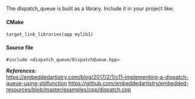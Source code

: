 The dispatch_queue is built as a library. Include it in your project like:

#### CMake
`target_link_libraries(app mylib1)`

#### Source file
`#include <dispatch_queue/DispatchQueue.hpp>`

**_References:_**  
https://embeddedartistry.com/blog/2017/2/1/c11-implementing-a-dispatch-queue-using-stdfunction
https://github.com/embeddedartistry/embedded-resources/blob/master/examples/cpp/dispatch.cpp